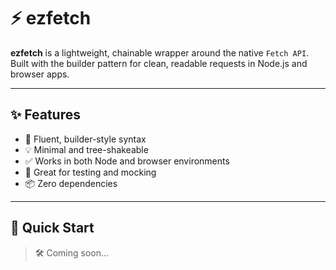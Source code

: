 # ⚡ ezfetch

**ezfetch** is a lightweight, chainable wrapper around the native `Fetch API`. Built with the builder pattern for clean, readable requests in Node.js and browser apps.

---

## ✨ Features

- 🔗 Fluent, builder-style syntax
- 💡 Minimal and tree-shakeable
- ✅ Works in both Node and browser environments
- 🧪 Great for testing and mocking
- 📦 Zero dependencies

---

## 🚀 Quick Start

> 🛠️ Coming soon...
